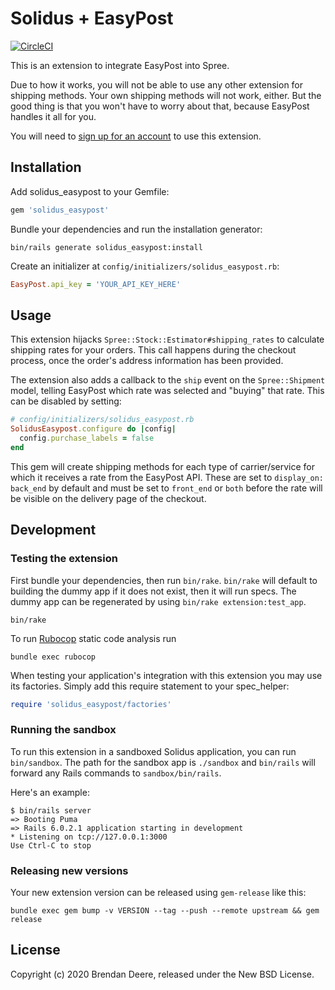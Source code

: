 # Solidus + EasyPost

[![CircleCI](https://circleci.com/gh/solidusio-contrib/solidus_easypost.svg?style=svg)](https://circleci.com/gh/solidusio-contrib/solidus_easypost)

This is an extension to integrate EasyPost into Spree.

Due to how it works, you will not be able to use any other extension for shipping methods. Your own
shipping methods will not work, either. But the good thing is that you won't have to worry about
that, because EasyPost handles it all for you.

You will need to [sign up for an account](https://www.easypost.com/) to use this extension.

## Installation

Add solidus_easypost to your Gemfile:

```ruby
gem 'solidus_easypost'
```

Bundle your dependencies and run the installation generator:

```shell
bin/rails generate solidus_easypost:install
```

Create an initializer at `config/initializers/solidus_easypost.rb`:

```ruby
EasyPost.api_key = 'YOUR_API_KEY_HERE'
```

## Usage

This extension hijacks `Spree::Stock::Estimator#shipping_rates` to calculate shipping rates for your
orders. This call happens during the checkout process, once the order's address information has been
provided.

The extension also adds a callback to the `ship` event on the `Spree::Shipment` model, telling
EasyPost which rate was selected and "buying" that rate. This can be disabled by setting:

```ruby
# config/initializers/solidus_easypost.rb
SolidusEasypost.configure do |config|
  config.purchase_labels = false
end
```

This gem will create shipping methods for each type of carrier/service for which it receives a rate
from the EasyPost API. These are set to  `display_on: back_end` by default and must be set to
`front_end` or `both` before the rate will be visible on the delivery page of the checkout.

## Development

### Testing the extension

First bundle your dependencies, then run `bin/rake`. `bin/rake` will default to building the dummy
app if it does not exist, then it will run specs. The dummy app can be regenerated by using
`bin/rake extension:test_app`.

```shell
bin/rake
```

To run [Rubocop](https://github.com/bbatsov/rubocop) static code analysis run

```shell
bundle exec rubocop
```

When testing your application's integration with this extension you may use its factories.
Simply add this require statement to your spec_helper:

```ruby
require 'solidus_easypost/factories'
```

### Running the sandbox

To run this extension in a sandboxed Solidus application, you can run `bin/sandbox`. The path for
the sandbox app is `./sandbox` and `bin/rails` will forward any Rails commands to
`sandbox/bin/rails`.

Here's an example:

```
$ bin/rails server
=> Booting Puma
=> Rails 6.0.2.1 application starting in development
* Listening on tcp://127.0.0.1:3000
Use Ctrl-C to stop
```

### Releasing new versions

Your new extension version can be released using `gem-release` like this:

```shell
bundle exec gem bump -v VERSION --tag --push --remote upstream && gem release
```

## License

Copyright (c) 2020 Brendan Deere, released under the New BSD License.
